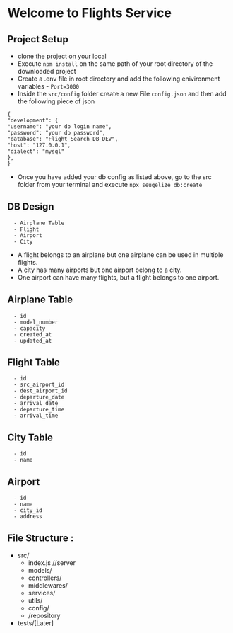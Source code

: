 # Welcome to Flights Service

## Project Setup

- clone the project on your local
- Execute `npm install` on the same path of your root directory of the downloaded project
- Create a .env file in root directory and add the following enivironment variables - `Port=3000`
- Inside the `src/config` folder create a new File `config.json` and then add the following piece of json

```
{
"development": {
"username": "your db login name",
"password": "your db password",
"database": "Flight_Search_DB_DEV",
"host": "127.0.0.1",
"dialect": "mysql"
},
}
```

- Once you have added your db config as listed above, go to the src folder from your terminal and execute `npx seuqelize db:create`

## DB Design

      - Airplane Table
      - Flight
      - Airport
      - City

- A flight belongs to an airplane but one airplane can be used in multiple flights.
- A city has many airports but one airport belong to a city.
- One airport can have many flights, but a flight belongs to one airport.

## Airplane Table

      - id
      - model_number
      - capacity
      - created_at
      - updated_at

## Flight Table

      - id
      - src_airport_id
      - dest_airport_id
      - departure_date
      - arrival date
      - departure_time
      - arrival_time

## City Table

      - id
      - name

## Airport

      - id
      - name
      - city_id
      - address

## File Structure :

- src/
  - index.js //server
  - models/
  - controllers/
  - middlewares/
  - services/
  - utils/
  - config/
  - /repository
- tests/[Later]
